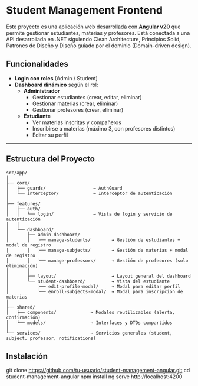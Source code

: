 # Student Management Frontend

Este proyecto es una aplicación web desarrollada con **Angular v20** que permite gestionar estudiantes, materias y profesores. Está conectada a una API desarrollada en .NET siguiendo Clean Architecture, Principios Solid, Patrones de Diseño y Diseño guiado por el dominio (Domain-driven design).

## Funcionalidades

- **Login con roles** (Admin / Student)
- **Dashboard dinámico** según el rol:
  - **Administrador**
    - Gestionar estudiantes (crear, editar, eliminar)
    - Gestionar materias (crear, eliminar)
    - Gestionar profesores (crear, eliminar)
  - **Estudiante**
    - Ver materias inscritas y compañeros
    - Inscribirse a materias (máximo 3, con profesores distintos)
    - Editar su perfil

---

## Estructura del Proyecto

```
src/app/
│
├── core/
│   ├── guards/                  → AuthGuard
│   └── interceptor/             → Interceptor de autenticación
│
├── features/
│   ├── auth/
│   │   └── login/               → Vista de login y servicio de autenticación
│   │
│   └── dashboard/
│       ├── admin-dashboard/
│       │   ├── manage-students/        → Gestión de estudiantes + modal de registro
│       │   ├── manage-subjects/        → Gestión de materias + modal de registro
│       │   └── manage-professors/      → Gestión de profesores (solo eliminación)
│       │
│       ├── layout/                     → Layout general del dashboard
│       └── student-dashboard/          → Vista del estudiante
│           ├── edit-profile-modal/     → Modal para editar perfil
│           └── enroll-subjects-modal/  → Modal para inscripción de materias
│
├── shared/
│   ├── components/             → Modales reutilizables (alerta, confirmación)
│   └── models/                 → Interfaces y DTOs compartidos
│
└── services/                   → Servicios generales (student, subject, professor, notifications)
```

## Instalación

git clone https://github.com/tu-usuario/student-management-angular.git
cd student-management-angular
npm install
ng serve
http://localhost:4200
